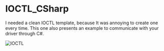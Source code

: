 # IOCTL_CSharp
I needed a clean IOCTL template, because It was annoying to create one every time. This one also presents an example to communicate with your driver through C#.

![IOCTL](https://i.imgur.com/2nnLxxs.png)
